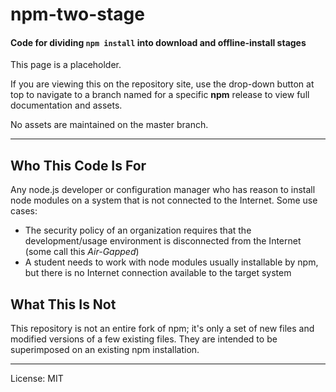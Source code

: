# npm-two-stage
#### Code for dividing `npm install` into download and offline-install stages

This page is a placeholder.

If you are viewing this on the repository site, use the drop-down button at top to navigate to a branch named for a specific **npm** release to view full documentation and assets.

No assets are maintained on the master branch.
_________________________

## Who This Code Is For
Any node.js developer or configuration manager who has reason to install
node modules on a system that is not connected to the Internet. Some use cases:
- The security policy of an organization requires that the development/usage
 environment is disconnected from the Internet (some call this _Air-Gapped_)
- A student needs to work with node modules usually installable by npm, but
 there is no Internet connection available to the target system

## What This Is Not
This repository is not an entire fork of npm; it's only a set of new files and
modified versions of a few existing files. They are intended to be superimposed
on an existing npm installation.
_________________________

License: MIT

